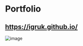 # Portfolio

## https://igruk.github.io/

![image](https://user-images.githubusercontent.com/88056536/234136290-6a575407-2ef2-405b-a504-2960252a1247.png)
